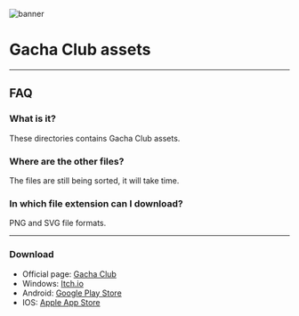 ![banner](https://i.ytimg.com/vi/fjLTafr8VvQ/maxresdefault.jpg)
# Gacha Club assets
---
## FAQ

### What is it?
These directories contains Gacha Club assets.

### Where are the other files?
The files are still being sorted, it will take time.

### In which file extension can I download?
PNG and SVG file formats.

---
### Download
- Official page: [Gacha Club](https://gacha.club/)
- Windows: [Itch.io](https://lunime.itch.io/gacha-club)
- Android: [Google Play Store](https://play.google.com/store/apps/details?id=air.com.lunime.gachaclub)
- IOS: [Apple App Store](https://apps.apple.com/us/app/gacha-club/id1527025761)

